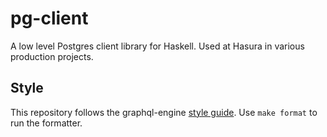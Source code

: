 # pg-client

A low level Postgres client library for Haskell. Used at Hasura in various production projects.

## Style

This repository follows the graphql-engine
[style guide](https://github.com/hasura/graphql-engine/blob/master/server/STYLE.md).
Use `make format` to run the formatter.
